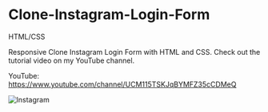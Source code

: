 # Clone-Instagram-Login-Form
HTML/CSS

Responsive Clone Instagram Login Form with HTML and CSS.
Check out the tutorial video on my YouTube channel.


YouTube: https://www.youtube.com/channel/UCM115TSKJqBYMFZ35cCDMeQ


![Instagram](https://github.com/hot-zero/Clone-Instagram-Login-Form/assets/72950401/67ee0c8b-9977-41c6-b0ef-e57ec986c167)
